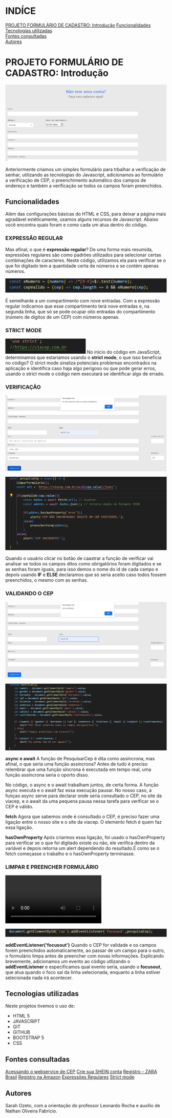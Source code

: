 # INDÍCE
[PROJETO FORMULÁRIO DE CADASTRO: Introdução](#projeto-formul%C3%A1rio-de-cadastro-introdu%C3%A7%C3%A3o)
[Funcionalidades](#funcionalidades)  
[Tecnologias utilizadas](#tecnologias-utilizadas)  
[Fontes consultadas](#fontes-consultadas)  
[Autores](#autores)  

# PROJETO FORMULÁRIO DE CADASTRO: Introdução
![imagem de capa](IMG/páginainic.png)

Anteriormente criamos um simples formulário para trbalhar a verificação de senhar, utilizando as tecnologias do Javascript, adicionamos ao formulário a verificação de CEP, o preenchimento automático dos campos de endereço e também a verificação se todos os campos foram preenchidos.

## Funcionalidades
Além das configurações básicas do HTML e CSS, para deixar a página mais agradável estéticamente, usamos alguns recursos de Javascript. Abaixo você encontra quais foram e como cada um atua dentro do código.


### EXPRESSÃO REGULAR
Mas afinal, o que é **expressão regular**? 
De uma forma mais resumida, expressões regulares são como padrões utilizados para selecionar certas combinações de caracteres. Neste código, utilizamos ela para verificar se o que foi digitado tem a quantidade certa de números e se contém apenas números. 

![*imagem a expressão](IMG/expressaoreg.png)

É semelhante a um compartimento com nove entradas. Com a expressão regular indicamos que esse compartimento terá nove entradas e, na segunda linha, que só se pode ocupar oito entradas do compartimento (número de digitos de um CEP) com números apenas. 

### STRICT MODE
![*imagem do strict](IMG/sim.png)
No início do código em JavaScript, determinamos que estariamos usando o **strict mode**, o que isso beneficia no código? O strict mode sinaliza potenciais problemas encontrados na aplicação e identifica caso haja algo perigoso ou que pode gerar erros, usando o strict mode o código nem executará se identificar algo de errado.


### VERIFICAÇÃO
![*imagem da pagina](IMG/preenchercampos.png)

![*imagem do código](IMG/ifelse.png)

Quando o usuário clicar no botão de caastrar a função de verificar vai analisar se todos os campos ditos como obrigatórios foram digitados e se as senhas foram iguais, para isso demos o nome do id de cada campo e depois usando **IF** e **ELSE** declaramos que só seria aceito caso todos fossem preenchidos, o mesmo com as senhas.

### VALIDANDO O CEP
![*imagem da pagina](IMG/func1.png)

![*imagem do cod](IMG/verific.png)

**async e await**
A função de PesquisarCep é dita como assíncrona, mas afinal, o que seria uma função assíncrona? 
Antes de tudo é preciso relembrar que uma função síncrona é executada em tempo real, uma função assíncrona seria o oporto disso.

No código, o async e o await trabalham juntos, de certa forma. A função async executa e o await faz essa execução pausar. No nosso caso, a funçao async serve para declarar onde seria consultado o CEP, no site da viacep, e o await da uma pequena pausa nessa tarefa para verificar se o CEP é válido.

 **fetch**
Agora que sabemos onde é consultado o CEP, é preciso fazer uma ligação entre o nosso site e o site da viacep. O elemento fetch é quem faz essa ligação. 


 **hasOwnProperty**
Após criarmos essa ligação, foi usado o hasOwnProperty para verificar se o que foi digitado existe ou não, ele verifica dentro da variável e depois retorna um alert dependendo do resultado.É como se o fetch começasse o trabalho e o hasOwnProperty terminasse. 


### LIMPAR E PREENCHER FORMULÁRIO
![*img da pag](IMG/video.mp4)

![*imG do cod](IMG/addeven.png)

**addEventListener('focusout')**
Quando o CEP for validade e os campos forem preenchidos automaticamente, ao passar de um campo para o outro, o formulário limpa antes de preencher com novas informações. Explicando brevemente, adicionamos um evento ao código utlizando o **addEventListener** e especificamos qual evento seria, usando o **focusout**, que atua quando o foco saí da linha selecionada, enquanto a linha estiver selecionada nada irá acontecer. 


## Tecnologias utilizadas
Neste projetos tivemos o uso de:
* HTML 5 
* JAVASCRIPT
* GIT 
* GITHUB
* BOOTSTRAP 5
* CSS

## Fontes consultadas
[Acessando o webservice de CEP](https://viacep.com.br/)
[Crie sua SHEIN conta](https://br.shein.com/user/auth/login?direction=nav)
[Registro - ZARA Brasil](https://www.zara.com/br/pt/signup)
[Registro na Amazon](https://www.amazon.com.br/)
[Expressões Regulares](https://developer.mozilla.org/pt-BR/docs/Web/JavaScript/Guide/Regular_expressions)
[Strict mode](https://developer.mozilla.org/pt-BR/docs/Web/JavaScript/Reference/Strict_mode)

## Autores
Sarah Ozeto, com a orientação do professor Leonardo Rocha e auxílio de Nathan Oliveira Fabrício. 